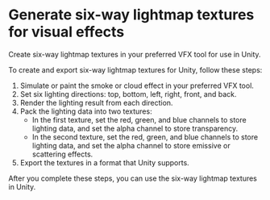 # Generate six-way lightmap textures for visual effects

Create six-way lightmap textures in your preferred VFX tool for use in Unity.

To create and export six-way lightmap textures for Unity, follow these steps:

1. Simulate or paint the smoke or cloud effect in your preferred VFX tool.
2. Set six lighting directions: top, bottom, left, right, front, and back.
3. Render the lighting result from each direction.
4. Pack the lighting data into two textures:
    - In the first texture, set the red, green, and blue channels to store lighting data, and set the alpha channel to store transparency.
    - In the second texture, set the red, green, and blue channels to store lighting data, and set the alpha channel to store emissive or scattering effects.
5. Export the textures in a format that Unity supports.

After you complete these steps, you can use the six-way lightmap textures in Unity.

